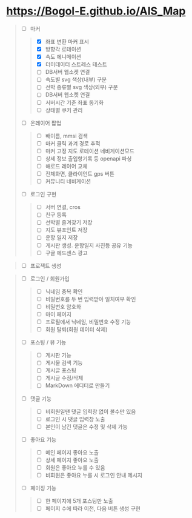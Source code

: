 # https://Bogol-E.github.io/AIS_Map
> - [ ] 마커
>> - [x] 좌표 변환 마커 표시
>> - [x] 방향각 로테이션
>> - [x] 속도 에니메이션
>> - [x] 더미데이터 스트레스 테스트
>> - [ ] DB서버 웹소켓 연결
>> - [ ] 속도별 svg 색상(내부) 구분
>> - [ ] 선박 종류별 svg 색상(외부) 구분
>> - [ ] DB서버 웹소켓 연결
>> - [ ] 서버시간 기준 좌표 동기화
>> - [ ] 상태별 쿠키 관리
> - [ ] 온레이어 팝업
>> - [ ] 배이름, mmsi 검색
>> - [ ] 마커 클릭 과겨 경로 추적
>> - [ ] 마커 고정 지도 로테이션 네비게이션모드
>> - [ ] 상세 정보 출입항기록 등 openapi 파싱
>> - [ ] 해로드 레이어 교체
>> - [ ] 전체화면, 클라이언트 gps 버튼
>> - [ ] 커뮤니티 네비게이션
> - [ ] 로그인 구현
>> - [ ] 서버 연결, cros
>> - [ ] 친구 등록
>> - [ ] 선박별 즐겨찾기 저장
>> - [ ] 지도 뷰포인트 저장
>> - [ ] 운항 일지 저장
>> - [ ] 게시판 생성. 운항일지 사진등 공유 기능
>> - [ ] 구글 에드센스 광고


> - [ ] 프로젝트 생성
> 

> - [ ] 로그인 / 회원가입
>> - [ ] 닉네임 중복 확인
>> - [ ] 비밀번호를 두 번 입력받아 일치여부 확인
>> - [ ] 비밀번호 암호화
>> - [ ] 마이 페이지
>> - [ ] 프로필에서 닉네임, 비밀번호 수정 기능
>> - [ ] 회원 탈퇴(회원 데이터 삭제)
> - [ ] 포스팅 / 뷰 기능
>> - [ ] 게시판 기능
>> - [ ] 게시물 검색 기능
>> - [ ] 게시글 포스팅
>> - [ ] 게시글 수정/삭제
>> - [ ] MarkDown 에디터로 만들기
> - [ ] 댓글 기능
>> - [ ] 비회원일땐 댓글 입력창 없이 볼수만 있음
>> - [ ] 로그인 시 댓글 입력창 노출
>> - [ ] 본인이 남긴 댓글은 수정 및 삭제 가능
> - [ ] 좋아요 기능
>> - [ ] 메인 페이지 좋아요 노출
>> - [ ] 상세 페이지 좋아요 노출
>> - [ ] 회원은 좋아요 누를 수 있음
>> - [ ] 비회원은 좋아요 누를 시 로그인 안내 메시지
> - [ ] 페이징 기능
>> - [ ] 한 페이지에 5개 포스팅만 노출
>> - [ ] 페이지 수에 따라 이전, 다음 버튼 생성 구현
